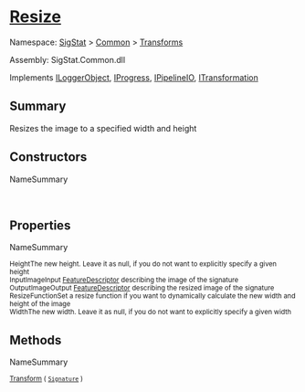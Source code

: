 # [Resize](./Resize.md)

Namespace: [SigStat]() > [Common](./../README.md) > [Transforms](./README.md)

Assembly: SigStat.Common.dll

Implements [ILoggerObject](./../ILoggerObject.md), [IProgress](./../Helpers/IProgress.md), [IPipelineIO](./../Pipeline/IPipelineIO.md), [ITransformation](./../ITransformation.md)

## Summary
Resizes the image to a specified width and height

## Constructors

NameSummary

<sub></sub><sub></sub><br>


## Properties

NameSummary

<sub>Height</sub><sub>The new height. Leave it as null, if you do not want to explicitly specify a given height</sub><br>
<sub>InputImage</sub><sub>Input [FeatureDescriptor](https://github.com/hargitomi97/sigstat/blob/master/docs/md/SigStat/Common/FeatureDescriptor.md) describing the image of the signature</sub><br>
<sub>OutputImage</sub><sub>Output [FeatureDescriptor](https://github.com/hargitomi97/sigstat/blob/master/docs/md/SigStat/Common/FeatureDescriptor.md) describing the resized image of the signature</sub><br>
<sub>ResizeFunction</sub><sub>Set a resize function if you want to dynamically calculate the new width and height of the image</sub><br>
<sub>Width</sub><sub>The new width. Leave it as null, if you do not want to explicitly specify a given width</sub><br>


## Methods

NameSummary

<sub>[Transform](./Methods/Resize-100663714.md) ( [`Signature`](./../Signature.md) )</sub><sub></sub><br>


